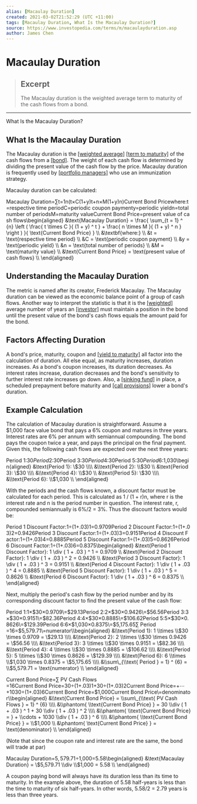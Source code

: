 ```yaml
---
alias: [Macaulay Duration]
created: 2021-03-02T21:52:29 (UTC +11:00)
tags: [Macaulay Duration, What Is the Macaulay Duration?]
source: https://www.investopedia.com/terms/m/macaulayduration.asp
author: James Chen
---
```


# Macaulay Duration

> ## Excerpt
> The Macaulay duration is the weighted average term to maturity of the cash flows from a bond.

---

What Is the Macaulay Duration?
## What Is the Macaulay Duration

The Macaulay duration is the [[weighted average]](https://www.investopedia.com/terms/w/weightedaverage.asp) [[term to maturity]](https://www.investopedia.com/terms/t/termtomaturity.asp) of the cash flows from a [[bond]](https://www.investopedia.com/terms/b/bond.asp). The weight of each cash flow is determined by dividing the present value of the cash flow by the price. Macaulay duration is frequently used by [[portfolio managers]](https://www.investopedia.com/terms/p/portfoliomanager.asp) who use an immunization strategy.

Macaulay duration can be calculated:

Macaulay Duration\=∑t\=1n(t×C(1+y)t+n×M(1+y)n)Current Bond Pricewhere:t\=respective time periodC\=periodic coupon paymenty\=periodic yieldn\=total number of periodsM\=maturity valueCurrent Bond Price\=present value of cash flows\\begin{aligned} &\\text{Macaulay Duration} = \\frac{ \\sum\_{t = 1} ^ {n} \\left ( \\frac{ t \\times C }{ (1 + y) ^ t } + \\frac{ n \\times M }{ (1 + y) ^ n } \\right ) }{ \\text{Current Bond Price} } \\\\ &\\textbf{where:} \\\\ &t = \\text{respective time period} \\\\ &C = \\text{periodic coupon payment} \\\\ &y = \\text{periodic yield} \\\\ &n = \\text{total number of periods} \\\\ &M = \\text{maturity value} \\\\ &\\text{Current Bond Price} = \\text{present value of cash flows} \\\\ \\end{aligned}

## Understanding the Macaulay Duration

The metric is named after its creator, Frederick Macaulay. The Macaulay duration can be viewed as the economic balance point of a group of cash flows. Another way to interpret the statistic is that it is the [[weighted]](https://www.investopedia.com/terms/w/weighted.asp) average number of years an [[investor]](https://www.investopedia.com/terms/i/investor.asp) must maintain a position in the bond until the present value of the bond's cash flows equals the amount paid for the bond.

## Factors Affecting Duration

A bond's price, maturity, coupon and [[yield to maturity]](https://www.investopedia.com/terms/y/yieldtomaturity.asp) all factor into the calculation of duration. All else equal, as maturity increases, duration increases. As a bond's coupon increases, its duration decreases. As interest rates increase, duration decreases and the bond's sensitivity to further interest rate increases go down. Also, a [[sinking fund]](https://www.investopedia.com/terms/s/sinkingfund.asp) in place, a scheduled prepayment before maturity and [[call provisions]](https://www.investopedia.com/terms/c/callprovision.asp) lower a bond's duration.

## Example Calculation

The calculation of Macaulay duration is straightforward. Assume a $1,000 face value bond that pays a 6% coupon and matures in three years. Interest rates are 6% per annum with semiannual compounding. The bond pays the coupon twice a year, and pays the principal on the final payment. Given this, the following cash flows are expected over the next three years:

Period 1:$30Period 2:$30Period 3:$30Period 4:$30Period 5:$30Period 6:$1,030\\begin{aligned} &\\text{Period 1}: \\$30 \\\\ &\\text{Period 2}: \\$30 \\\\ &\\text{Period 3}: \\$30 \\\\ &\\text{Period 4}: \\$30 \\\\ &\\text{Period 5}: \\$30 \\\\ &\\text{Period 6}: \\$1,030 \\\\ \\end{aligned}

With the periods and the cash flows known, a discount factor must be calculated for each period. This is calculated as 1 / (1 + r)n, where r is the interest rate and n is the period number in question. The interest rate, r, compounded semiannually is 6%/2 = 3%. Thus the discount factors would be:

Period 1 Discount Factor:1÷(1+.03)1\=0.9709Period 2 Discount Factor:1÷(1+.03)2\=0.9426Period 3 Discount Factor:1÷(1+.03)3\=0.9151Period 4 Discount Factor:1÷(1+.03)4\=0.8885Period 5 Discount Factor:1÷(1+.03)5\=0.8626Period 6 Discount Factor:1÷(1+.03)6\=0.8375\\begin{aligned} &\\text{Period 1 Discount Factor}: 1 \\div ( 1 + .03 ) ^ 1 = 0.9709 \\\\ &\\text{Period 2 Discount Factor}: 1 \\div ( 1 + .03 ) ^ 2 = 0.9426 \\\\ &\\text{Period 3 Discount Factor}: 1 \\div ( 1 + .03 ) ^ 3 = 0.9151 \\\\ &\\text{Period 4 Discount Factor}: 1 \\div ( 1 + .03 ) ^ 4 = 0.8885 \\\\ &\\text{Period 5 Discount Factor}: 1 \\div ( 1 + .03 ) ^ 5 = 0.8626 \\\\ &\\text{Period 6 Discount Factor}: 1 \\div ( 1 + .03 ) ^ 6 = 0.8375 \\\\ \\end{aligned}

Next, multiply the period's cash flow by the period number and by its corresponding discount factor to find the present value of the cash flow:

Period 1:1×$30×0.9709\=$29.13Period 2:2×$30×0.9426\=$56.56Period 3:3×$30×0.9151\=$82.36Period 4:4×$30×0.8885\=$106.62Period 5:5×$30×0.8626\=$129.39Period 6:6×$1,030×0.8375\=$5,175.65∑ Period \=16\=$5,579.71\=numerator\\begin{aligned} &\\text{Period 1}: 1 \\times \\$30 \\times 0.9709 = \\$29.13 \\\\ &\\text{Period 2}: 2 \\times \\$30 \\times 0.9426 = \\$56.56 \\\\ &\\text{Period 3}: 3 \\times \\$30 \\times 0.9151 = \\$82.36 \\\\ &\\text{Period 4}: 4 \\times \\$30 \\times 0.8885 = \\$106.62 \\\\ &\\text{Period 5}: 5 \\times \\$30 \\times 0.8626 = \\$129.39 \\\\ &\\text{Period 6}: 6 \\times \\$1,030 \\times 0.8375 = \\$5,175.65 \\\\ &\\sum\_{\\text{ Period } = 1} ^ {6} = \\$5,579.71 = \\text{numerator} \\\\ \\end{aligned}

Current Bond Price\=∑ PV Cash Flows \=16Current Bond Price\=30÷(1+.03)1+30÷(1+.03)2Current Bond Price\=+⋯+1030÷(1+.03)6Current Bond Price\=$1,000Current Bond Price\=denominator\\begin{aligned} &\\text{Current Bond Price} = \\sum\_{\\text{ PV Cash Flows } = 1} ^ {6} \\\\ &\\phantom{ \\text{Current Bond Price} } = 30 \\div ( 1 + .03 ) ^ 1 + 30 \\div ( 1 + .03 ) ^ 2 \\\\ &\\phantom{ \\text{Current Bond Price} = } + \\cdots + 1030 \\div ( 1 + .03 ) ^ 6 \\\\ &\\phantom{ \\text{Current Bond Price} } = \\$1,000 \\\\ &\\phantom{ \\text{Current Bond Price} } = \\text{denominator} \\\\ \\end{aligned}

(Note that since the coupon rate and interest rate are the same, the bond will trade at par)

Macaulay Duration\=$5,579.71÷$1,000\=5.58\\begin{aligned} &\\text{Macaulay Duration} = \\$5,579.71 \\div \\$1,000 = 5.58 \\\\ \\end{aligned}

A coupon paying bond will always have its duration less than its time to maturity. In the example above, the duration of 5.58 half-years is less than the time to maturity of six half-years. In other words, 5.58/2 = 2.79 years is less than three years.

